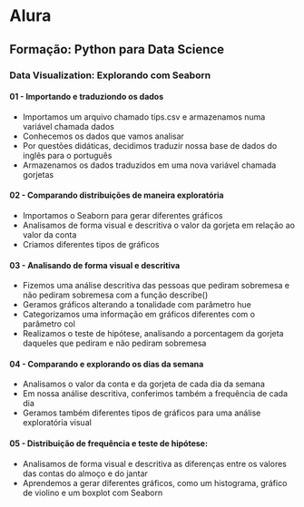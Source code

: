 # Alura
## Formação: Python para Data Science
### Data Visualization: Explorando com Seaborn

#### 01 - Importando e traduziondo os dados
  - Importamos um arquivo chamado tips.csv e armazenamos numa variável chamada dados
  - Conhecemos os dados que vamos analisar
  - Por questões didáticas, decidimos traduzir nossa base de dados do inglês para o português
  - Armazenamos os dados traduzidos em uma nova variável chamada gorjetas


#### 02 - Comparando distribuições de maneira exploratória
  - Importamos o Seaborn para gerar diferentes gráficos
  - Analisamos de forma visual e descritiva o valor da gorjeta em relação ao valor da conta
  - Criamos diferentes tipos de gráficos


#### 03 - Analisando de forma visual e descritiva
  - Fizemos uma análise descritiva das pessoas que pediram sobremesa e não pediram sobremesa com a função describe()
  - Geramos gráficos alterando a tonalidade com parâmetro hue
  - Categorizamos uma informação em gráficos diferentes com o parâmetro col
  - Realizamos o teste de hipótese, analisando a porcentagem da gorjeta daqueles que pediram e não pediram sobremesa


#### 04 - Comparando e explorando os dias da semana
  - Analisamos o valor da conta e da gorjeta de cada dia da semana
  - Em nossa análise descritiva, conferimos também a frequência de cada dia
  - Geramos também diferentes tipos de gráficos para uma análise exploratória visual

#### 05 - Distribuição de frequência e teste de hipótese:
  - Analisamos de forma visual e descritiva as diferenças entre os valores das contas do almoço e do jantar
  - Aprendemos a gerar diferentes gráficos, como um histograma, gráfico de violino e um boxplot com Seaborn